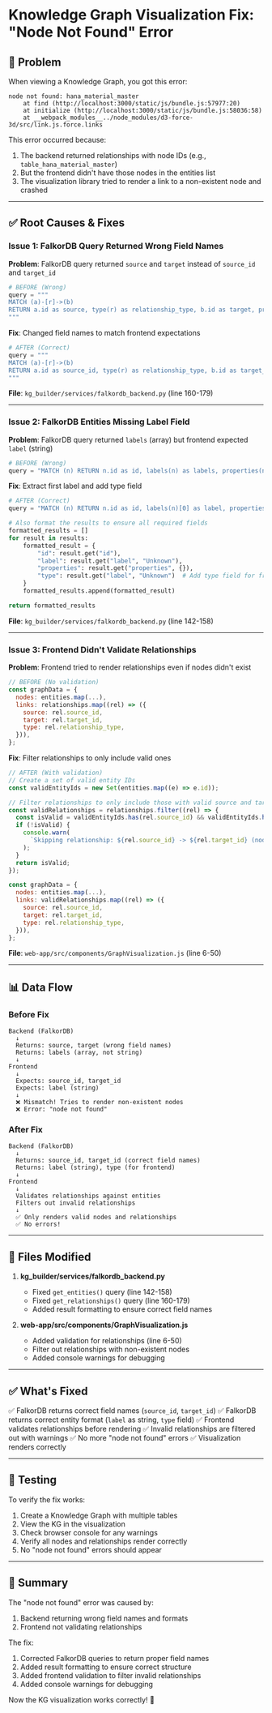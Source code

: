 # Knowledge Graph Visualization Fix: "Node Not Found" Error

## 🔴 Problem

When viewing a Knowledge Graph, you got this error:

```
node not found: hana_material_master
    at find (http://localhost:3000/static/js/bundle.js:57977:20)
    at initialize (http://localhost:3000/static/js/bundle.js:58036:58)
    at __webpack_modules__../node_modules/d3-force-3d/src/link.js.force.links
```

This error occurred because:
1. The backend returned relationships with node IDs (e.g., `table_hana_material_master`)
2. But the frontend didn't have those nodes in the entities list
3. The visualization library tried to render a link to a non-existent node and crashed

---

## ✅ Root Causes & Fixes

### Issue 1: FalkorDB Query Returned Wrong Field Names

**Problem**: FalkorDB query returned `source` and `target` instead of `source_id` and `target_id`

```python
# BEFORE (Wrong)
query = """
MATCH (a)-[r]->(b) 
RETURN a.id as source, type(r) as relationship_type, b.id as target, properties(r) as properties
"""
```

**Fix**: Changed field names to match frontend expectations

```python
# AFTER (Correct)
query = """
MATCH (a)-[r]->(b) 
RETURN a.id as source_id, type(r) as relationship_type, b.id as target_id, properties(r) as properties
"""
```

**File**: `kg_builder/services/falkordb_backend.py` (line 160-179)

---

### Issue 2: FalkorDB Entities Missing Label Field

**Problem**: FalkorDB query returned `labels` (array) but frontend expected `label` (string)

```python
# BEFORE (Wrong)
query = "MATCH (n) RETURN n.id as id, labels(n) as labels, properties(n) as properties"
```

**Fix**: Extract first label and add type field

```python
# AFTER (Correct)
query = "MATCH (n) RETURN n.id as id, labels(n)[0] as label, properties(n) as properties"

# Also format the results to ensure all required fields
formatted_results = []
for result in results:
    formatted_result = {
        "id": result.get("id"),
        "label": result.get("label", "Unknown"),
        "properties": result.get("properties", {}),
        "type": result.get("label", "Unknown")  # Add type field for frontend
    }
    formatted_results.append(formatted_result)

return formatted_results
```

**File**: `kg_builder/services/falkordb_backend.py` (line 142-158)

---

### Issue 3: Frontend Didn't Validate Relationships

**Problem**: Frontend tried to render relationships even if nodes didn't exist

```javascript
// BEFORE (No validation)
const graphData = {
  nodes: entities.map(...),
  links: relationships.map((rel) => ({
    source: rel.source_id,
    target: rel.target_id,
    type: rel.relationship_type,
  })),
};
```

**Fix**: Filter relationships to only include valid ones

```javascript
// AFTER (With validation)
// Create a set of valid entity IDs
const validEntityIds = new Set(entities.map((e) => e.id));

// Filter relationships to only include those with valid source and target nodes
const validRelationships = relationships.filter((rel) => {
  const isValid = validEntityIds.has(rel.source_id) && validEntityIds.has(rel.target_id);
  if (!isValid) {
    console.warn(
      `Skipping relationship: ${rel.source_id} -> ${rel.target_id} (node not found)`
    );
  }
  return isValid;
});

const graphData = {
  nodes: entities.map(...),
  links: validRelationships.map((rel) => ({
    source: rel.source_id,
    target: rel.target_id,
    type: rel.relationship_type,
  })),
};
```

**File**: `web-app/src/components/GraphVisualization.js` (line 6-50)

---

## 📊 Data Flow

### Before Fix
```
Backend (FalkorDB)
  ↓
  Returns: source, target (wrong field names)
  Returns: labels (array, not string)
  ↓
Frontend
  ↓
  Expects: source_id, target_id
  Expects: label (string)
  ↓
  ❌ Mismatch! Tries to render non-existent nodes
  ❌ Error: "node not found"
```

### After Fix
```
Backend (FalkorDB)
  ↓
  Returns: source_id, target_id (correct field names)
  Returns: label (string), type (for frontend)
  ↓
Frontend
  ↓
  Validates relationships against entities
  Filters out invalid relationships
  ↓
  ✅ Only renders valid nodes and relationships
  ✅ No errors!
```

---

## 🔧 Files Modified

1. **kg_builder/services/falkordb_backend.py**
   - Fixed `get_entities()` query (line 142-158)
   - Fixed `get_relationships()` query (line 160-179)
   - Added result formatting to ensure correct field names

2. **web-app/src/components/GraphVisualization.js**
   - Added validation for relationships (line 6-50)
   - Filter out relationships with non-existent nodes
   - Added console warnings for debugging

---

## ✅ What's Fixed

✅ FalkorDB returns correct field names (`source_id`, `target_id`)
✅ FalkorDB returns correct entity format (`label` as string, `type` field)
✅ Frontend validates relationships before rendering
✅ Invalid relationships are filtered out with warnings
✅ No more "node not found" errors
✅ Visualization renders correctly

---

## 🧪 Testing

To verify the fix works:

1. Create a Knowledge Graph with multiple tables
2. View the KG in the visualization
3. Check browser console for any warnings
4. Verify all nodes and relationships render correctly
5. No "node not found" errors should appear

---

## 📝 Summary

The "node not found" error was caused by:
1. Backend returning wrong field names and formats
2. Frontend not validating relationships

The fix:
1. Corrected FalkorDB queries to return proper field names
2. Added result formatting to ensure correct structure
3. Added frontend validation to filter invalid relationships
4. Added console warnings for debugging

Now the KG visualization works correctly! 🎉


